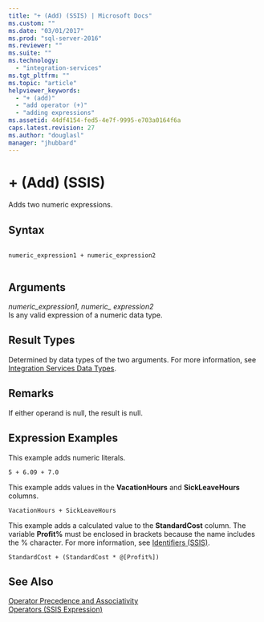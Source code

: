 ```yaml
---
title: "+ (Add) (SSIS) | Microsoft Docs"
ms.custom: ""
ms.date: "03/01/2017"
ms.prod: "sql-server-2016"
ms.reviewer: ""
ms.suite: ""
ms.technology: 
  - "integration-services"
ms.tgt_pltfrm: ""
ms.topic: "article"
helpviewer_keywords: 
  - "+ (add)"
  - "add operator (+)"
  - "adding expressions"
ms.assetid: 44df4154-fed5-4e7f-9995-e703a0164f6a
caps.latest.revision: 27
ms.author: "douglasl"
manager: "jhubbard"
---
```

# + (Add) (SSIS)
  Adds two numeric expressions.  
  
## Syntax  
  
```  
  
numeric_expression1 + numeric_expression2  
  
```  
  
## Arguments  
 *numeric_expression1, numeric_ expression2*  
 Is any valid expression of a numeric data type.  
  
## Result Types  
 Determined by data types of the two arguments. For more information, see [Integration Services Data Types](../../integration-services/data-flow/integration-services-data-types.md).  
  
## Remarks  
 If either operand is null, the result is null.  
  
## Expression Examples  
 This example adds numeric literals.  
  
```  
5 + 6.09 + 7.0  
```  
  
 This example adds values in the **VacationHours** and **SickLeaveHours** columns.  
  
```  
VacationHours + SickLeaveHours  
```  
  
 This example adds a calculated value to the **StandardCost** column. The variable **Profit%** must be enclosed in brackets because the name includes the % character. For more information, see [Identifiers &#40;SSIS&#41;](../../integration-services/expressions/identifiers-ssis.md).  
  
```  
StandardCost + (StandardCost * @[Profit%])  
```  
  
## See Also  
 [Operator Precedence and Associativity](../../integration-services/expressions/operator-precedence-and-associativity.md)   
 [Operators &#40;SSIS Expression&#41;](../../integration-services/expressions/operators-ssis-expression.md)  
  
  